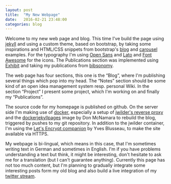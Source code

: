 ```yaml
---
layout: post
title:  "My New Webpage"
date:   2016-02-21 23:48:00
categories: blog
---
```


Welcome to my new web page and blog.
This time I've build the page using [jekyll](https://jekyllrb.com/) and using a custom theme, based on bootstrap, by taking some inspirations and HTML/CSS snippets from bootstrap's [blog](https://getbootstrap.com/examples/blog/) and [carousel](https://getbootstrap.com/examples/carousel/) examples.
For the typography I'm using [Open Sans](https://en.wikipedia.org/wiki/Open_Sans) and [Lato](http://www.latofonts.com/) and [Font Awesome](https://fortawesome.github.io/Font-Awesome/) for the icons.
The Publications section was implemented using [Exhibit](http://www.simile-widgets.org/exhibit3/) and taking my publications from [bibsonomy](http://www.bibsonomy.org/user/white_gecko).

The web page has four sections, this one is the “Blog”, where I'm publishing several things which pop into my head.
The “Notes” section should be some kind of an open idea management system resp. personal Wiki.
In the section “Project” I present some project, which I'm working on and finally my “Publications”.

The source code for my homepage is published on github.
On the server side I'm making use of [docker](https://en.wikipedia.org/wiki/Docker_%28software%29), especially a setup of [jwilder's reverse proxy](https://github.com/jwilder/nginx-proxy) and the [dockerjekyllpages](https://github.com/DonMcNamara/dockerfiles/tree/master/dockerjekyllpages) image by Don McNamara to rebuild the blog, triggered by pushes to my git repository.
In addition to the jwilder container, I'm using the [Let's Encrypt companion](https://github.com/JrCs/docker-letsencrypt-nginx-proxy-companion) by Yves Blusseau, to make the site available via HTTPS.

My webpage is bi-lingual, which means in this case, that I'm sometimes writing text in German and sometimes in English.
I'm if you have problems understanding a text but think, it might be interesting, don't hesitate to ask me for a translation (but I can't guarantee anything).
Currently this page has not too much content, but I'm planning to gradually integrate some interesting posts form my old blog and also build a live integration of my [twitter stream](https://twitter.com/white_gecko).
